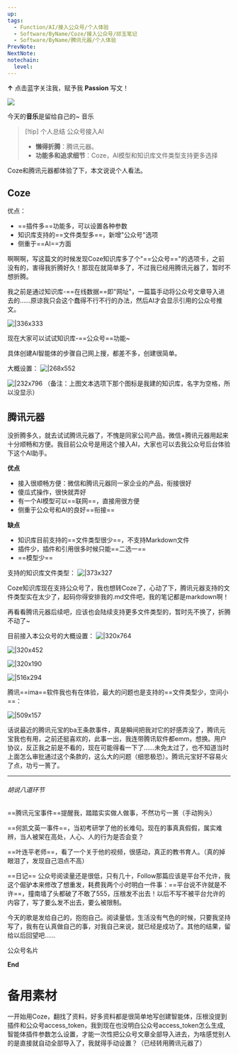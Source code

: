 ```yaml
---
up: 
tags:
  - Function/AI/接入公众号/个人体验
  - Software/ByName/Coze/接入公众号/祁玉笔记
  - Software/ByName/腾讯元器/个人体验
PrevNote: 
NextNote: 
notechain:
  level:
---
```

**↑** 点击蓝字关注我，赋予我 **Passion** 写文！

![](https://cdn.jsdelivr.net/gh/AbbyQi-G/Obsidian_tuchuang/github/20250301220757421.webp)

今天的**音乐**是留给自己的~
音乐


> [!tip] 个人总结
> 公众号接入AI
> 
> - **懒得折腾**：腾讯元器。
> - **功能多和追求细节**：Coze，AI模型和知识库文件类型支持更多选择


Coze和腾讯元器都体验了下，本文说说个人看法。

## Coze
优点：
- ==插件多==功能多，可以设置各种参数
- 知识库支持的==文件类型多==，新增"公众号"选项
- 侧重于==AI==方面

啊啊啊，写这篇文的时候发现Coze知识库多了个"==公众号=="的选项卡，之前没有的，害得我折腾好久！那现在就简单多了，不过我已经用腾讯元器了，暂时不想折腾。

我之前是通过知识库-==在线数据==即"网址"，一篇篇手动将公众号文章导入进去的……原谅我只会这个蠢得不行不行的办法，然后AI才会显示引用的公众号推文。

![|336x333](https://cdn.jsdelivr.net/gh/AbbyQi-G/Obsidian_tuchuang/github/20250309152802518.webp)

现在大家可以试试知识库-==公众号==功能~

具体创建AI智能体的步骤自己网上搜，都差不多，创建很简单。

大概设置：
![|268x552](https://cdn.jsdelivr.net/gh/AbbyQi-G/Obsidian_tuchuang/github/20250309150114816.webp)

![|232x796](https://cdn.jsdelivr.net/gh/AbbyQi-G/Obsidian_tuchuang/github/20250309150801293.webp)
（备注：上图文本选项下那个图标是我建的知识库，名字为空格，所以没显示）

## 腾讯元器
没折腾多久，就去试试腾讯元器了，不愧是同家公司产品，微信+腾讯元器用起来十分顺畅和方便。我目前公众号是用这个接入AI，大家也可以去我公众号后台体验下这个AI助手。

**优点**
- 接入很顺畅方便：微信和腾讯元器同一家企业的产品，衔接很好
- 傻瓜式操作，很快就弄好
- 有一个AI模型可以==联网==，直接用很方便
- 侧重于公众号和AI的良好==衔接==

**缺点**
- 知识库目前支持的==文件类型很少==，不支持Markdown文件
- 插件少，插件和引用很多时候只能==二选一==
- ==模型少==

支持的知识库文件类型：
![|373x327](https://cdn.jsdelivr.net/gh/AbbyQi-G/Obsidian_tuchuang/github/20250309154837719.webp)

Coze知识库现在支持公众号了，我也想转Coze了，心动了下，腾讯元器支持的文件类型实在太少了，起码你得安排我的.md文件吧，我的笔记都是markdown啊！

再看看腾讯元器后续吧，应该也会陆续支持更多文件类型的，暂时先不换了，折腾不动了~ 

目前接入本公众号的大概设置：
![|320x764](https://cdn.jsdelivr.net/gh/AbbyQi-G/Obsidian_tuchuang/github/20250309161823488.webp)

![|320x452](https://cdn.jsdelivr.net/gh/AbbyQi-G/Obsidian_tuchuang/github/20250309161917789.webp)

![|320x190](https://cdn.jsdelivr.net/gh/AbbyQi-G/Obsidian_tuchuang/github/20250309162051319.webp)

![|516x294](https://cdn.jsdelivr.net/gh/AbbyQi-G/Obsidian_tuchuang/github/20250309161355525.webp)


腾讯==ima==软件我也有在体验，最大的问题也是支持的==文件类型少，空间小==：

![|509x157](https://cdn.jsdelivr.net/gh/AbbyQi-G/Obsidian_tuchuang/github/20250309160116619.webp)

话说最近的腾讯元宝的ba王条款事件，真是瞬间把我对它的好感弄没了，腾讯元宝我也有用，之前还挺喜欢的，此事一出，我连带腾讯软件都emm，想换。用户协议，反正我之前是不看的，现在可能得看一下了……未免太过了，也不知道当时上面怎么审批通过这个条款的，这么大的问题（细思极恐）。腾讯元宝好不容易火了点，功亏一篑了。



---
###### 胡说八道环节

==腾讯元宝事件==提醒我，踏踏实实做人做事，不然功亏一篑（手动狗头）

==何凯文英一事件==，当初考研学了他的长难句。现在的事真真假假，属实难辨，当人被架在高处，人心、人的行为是否会变？

==叶连平老师==，看了一个关于他的视频，很感动，真正的教书育人。（真的掉眼泪了，发现自己泪点不高）

==日记==
公众号阅读量还是很低，只有几十，Follow那篇应该是平台不允许，我这个倔驴本来修改了想重发，耗费我两个小时明白一件事：==平台说不许就是不许==，撞南墙了头都破了不敢了555，压根发不出去！以后不写不被平台允许的内容了，写了要么发不出去，要么被限制。

今天的歌是发给自己的，抱抱自己。阅读量低，生活没有气色的时候，只要我坚持写了，我有在认真做自己的事，对我自己来说，就已经是成功了。其他的结果，留给以后回望吧……

公众号名片

**End**


# 备用素材

一开始用Coze，翻找了资料，好多资料都是很简单地写创建智能体，压根没提到插件和公众号access_token，我到现在也没明白公众号access_token怎么生成, 智能体插件参数怎么设置，才能一次性把公众号文章全部导入进去，为啥感觉别人的是直接就自动全部导入了，我就得手动设置？（已经转用腾讯元器了）

